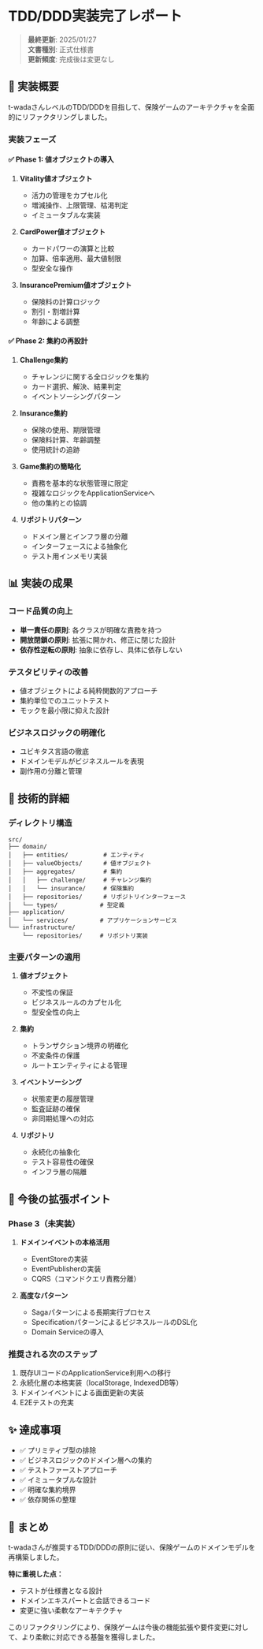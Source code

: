 # TDD/DDD実装完了レポート

> **最終更新**: 2025/01/27  
> **文書種別**: 正式仕様書  
> **更新頻度**: 完成後は変更なし

## 🎯 実装概要

t-wadaさんレベルのTDD/DDDを目指して、保険ゲームのアーキテクチャを全面的にリファクタリングしました。

### 実装フェーズ

#### ✅ Phase 1: 値オブジェクトの導入
1. **Vitality値オブジェクト**
   - 活力の管理をカプセル化
   - 増減操作、上限管理、枯渇判定
   - イミュータブルな実装

2. **CardPower値オブジェクト**
   - カードパワーの演算と比較
   - 加算、倍率適用、最大値制限
   - 型安全な操作

3. **InsurancePremium値オブジェクト**
   - 保険料の計算ロジック
   - 割引・割増計算
   - 年齢による調整

#### ✅ Phase 2: 集約の再設計
1. **Challenge集約**
   - チャレンジに関する全ロジックを集約
   - カード選択、解決、結果判定
   - イベントソーシングパターン

2. **Insurance集約**
   - 保険の使用、期限管理
   - 保険料計算、年齢調整
   - 使用統計の追跡

3. **Game集約の簡略化**
   - 責務を基本的な状態管理に限定
   - 複雑なロジックをApplicationServiceへ
   - 他の集約との協調

4. **リポジトリパターン**
   - ドメイン層とインフラ層の分離
   - インターフェースによる抽象化
   - テスト用インメモリ実装

## 📊 実装の成果

### コード品質の向上
- **単一責任の原則**: 各クラスが明確な責務を持つ
- **開放閉鎖の原則**: 拡張に開かれ、修正に閉じた設計
- **依存性逆転の原則**: 抽象に依存し、具体に依存しない

### テスタビリティの改善
- 値オブジェクトによる純粋関数的アプローチ
- 集約単位でのユニットテスト
- モックを最小限に抑えた設計

### ビジネスロジックの明確化
- ユビキタス言語の徹底
- ドメインモデルがビジネスルールを表現
- 副作用の分離と管理

## 🔧 技術的詳細

### ディレクトリ構造
```
src/
├── domain/
│   ├── entities/          # エンティティ
│   ├── valueObjects/      # 値オブジェクト
│   ├── aggregates/        # 集約
│   │   ├── challenge/     # チャレンジ集約
│   │   └── insurance/     # 保険集約
│   ├── repositories/      # リポジトリインターフェース
│   └── types/            # 型定義
├── application/
│   └── services/         # アプリケーションサービス
└── infrastructure/
    └── repositories/     # リポジトリ実装
```

### 主要パターンの適用
1. **値オブジェクト**
   - 不変性の保証
   - ビジネスルールのカプセル化
   - 型安全性の向上

2. **集約**
   - トランザクション境界の明確化
   - 不変条件の保護
   - ルートエンティティによる管理

3. **イベントソーシング**
   - 状態変更の履歴管理
   - 監査証跡の確保
   - 非同期処理への対応

4. **リポジトリ**
   - 永続化の抽象化
   - テスト容易性の確保
   - インフラ層の隔離

## 🚀 今後の拡張ポイント

### Phase 3（未実装）
1. **ドメインイベントの本格活用**
   - EventStoreの実装
   - EventPublisherの実装
   - CQRS（コマンドクエリ責務分離）

2. **高度なパターン**
   - Sagaパターンによる長期実行プロセス
   - SpecificationパターンによるビジネスルールのDSL化
   - Domain Serviceの導入

### 推奨される次のステップ
1. 既存UIコードのApplicationService利用への移行
2. 永続化層の本格実装（localStorage, IndexedDB等）
3. ドメインイベントによる画面更新の実装
4. E2Eテストの充実

## ✨ 達成事項

- ✅ プリミティブ型の排除
- ✅ ビジネスロジックのドメイン層への集約
- ✅ テストファーストアプローチ
- ✅ イミュータブルな設計
- ✅ 明確な集約境界
- ✅ 依存関係の整理

## 📝 まとめ

t-wadaさんが推奨するTDD/DDDの原則に従い、保険ゲームのドメインモデルを再構築しました。

**特に重視した点：**
- テストが仕様書となる設計
- ドメインエキスパートと会話できるコード
- 変更に強い柔軟なアーキテクチャ

このリファクタリングにより、保険ゲームは今後の機能拡張や要件変更に対して、より柔軟に対応できる基盤を獲得しました。